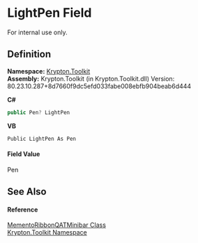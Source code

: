 # LightPen Field


For internal use only.



## Definition
**Namespace:** <a href="79d2eac2-21f4-54ff-7552-b20c33c30600.md">Krypton.Toolkit</a>  
**Assembly:** Krypton.Toolkit (in Krypton.Toolkit.dll) Version: 80.23.10.287+8d7660f9dc5efd033fabe008ebfb904beab6d444

**C#**
``` C#
public Pen? LightPen
```
**VB**
``` VB
Public LightPen As Pen
```



#### Field Value
Pen

## See Also


#### Reference
<a href="08d15db6-021b-c651-11b4-e448f766f9e6.md">MementoRibbonQATMinibar Class</a>  
<a href="79d2eac2-21f4-54ff-7552-b20c33c30600.md">Krypton.Toolkit Namespace</a>  
